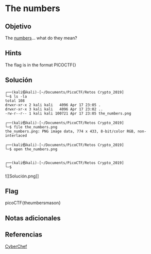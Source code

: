 # The numbers

## Objetivo

The [numbers](https://jupiter.challenges.picoctf.org/static/f209a32253affb6f547a585649ba4fda/the_numbers.png)... what do they mean?

## Hints

The flag is in the format PICOCTF{}

## Solución

```
┌──(kali㉿kali)-[~/Documents/PicoCTF/Retos Crypto_2019]
└─$ ls -la
total 108
drwxr-xr-x 2 kali kali   4096 Apr 17 23:05 .
drwxr-xr-x 3 kali kali   4096 Apr 17 23:02 ..
-rw-r--r-- 1 kali kali 100721 Apr 17 23:05 the_numbers.png
                                                                                                    
┌──(kali㉿kali)-[~/Documents/PicoCTF/Retos Crypto_2019]
└─$ file the_numbers.png
the_numbers.png: PNG image data, 774 x 433, 8-bit/color RGB, non-interlaced
                                                                                                    
┌──(kali㉿kali)-[~/Documents/PicoCTF/Retos Crypto_2019]
└─$ open the_numbers.png

                                                                                                    
┌──(kali㉿kali)-[~/Documents/PicoCTF/Retos Crypto_2019]
└─$ 
```

![[Solución.png]]


## Flag

picoCTF{theumbersmason}

## Notas adicionales


## Referencias

[CyberChef](https://gchq.github.io/CyberChef/#recipe=A1Z26_Cipher_Decode('Space')&input=MTYgOSAzIDE1IDMgMjAgNiB7IDIwIDggNQoxNCAyMSAxMyAyIDUgMTggMTkgMTMgMSAKMTkgMTUgMTQgfQ)
